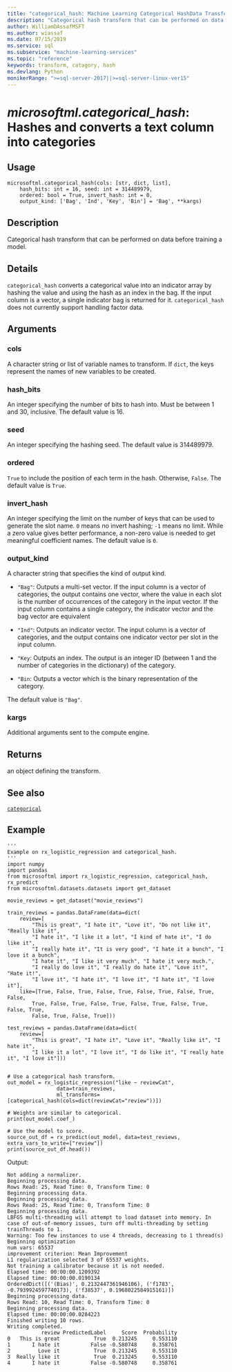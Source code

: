 ```yaml
---
title: "categorical_hash: Machine Learning Categorical HashData Transform"
description: "Categorical hash transform that can be performed on data before training a model."
author: WilliamDAssafMSFT
ms.author: wiassaf
ms.date: 07/15/2019
ms.service: sql
ms.subservice: "machine-learning-services"
ms.topic: "reference"
keywords: transform, catagory, hash
ms.devlang: Python
monikerRange: ">=sql-server-2017||>=sql-server-linux-ver15"
---
```

# *microsoftml.categorical_hash*: Hashes and converts a text column into categories





## Usage



```
microsoftml.categorical_hash(cols: [str, dict, list],
    hash_bits: int = 16, seed: int = 314489979,
    ordered: bool = True, invert_hash: int = 0,
    output_kind: ['Bag', 'Ind', 'Key', 'Bin'] = 'Bag', **kargs)
```





## Description

Categorical hash transform that can be performed on data before
training a model.


## Details

`categorical_hash` converts a categorical value into an indicator
array by hashing the value and using the hash as an index in the bag. If
the input column is a vector, a single indicator bag is returned for it.
`categorical_hash` does not currently support handling factor data.


## Arguments


### cols

A character string or list of variable names to transform. If
`dict`, the keys represent the names of new variables to be created.


### hash_bits

An integer specifying the number of bits to hash into.
Must be between 1 and 30, inclusive. The default value is 16.


### seed

An integer specifying the hashing seed. The default value is
314489979.


### ordered

`True` to include the position of each term in the
hash. Otherwise, `False`. The default value is `True`.


### invert_hash

An integer specifying the limit on the number of keys
that can be used to generate the slot name. `0` means no invert
hashing; `-1` means no limit. While a zero value gives better
performance, a non-zero value is needed to get meaningful coefficient names.
The default value is `0`.


### output_kind

A character string that specifies the kind
of output kind.

* `"Bag"`: Outputs a multi-set vector. If the input column is a vector of categories, the output contains one vector, where the value in each slot is the number of occurrences of the category in the input vector. If the input column contains a single category, the indicator vector and the bag vector are equivalent 

* `"Ind"`: Outputs an indicator vector. The input column is a vector of categories, and the output contains one indicator vector per slot in the input column. 

* `"Key`: Outputs an index. The output is an integer ID (between 1 and the number of categories in the dictionary) of the category. 

* `"Bin`: Outputs a vector which is the binary representation of the category. 

The default value is `"Bag"`.


### kargs

Additional arguments sent to the compute engine.


## Returns

an object defining the transform.


## See also

[`categorical`](categorical.md)


## Example



```
'''
Example on rx_logistic_regression and categorical_hash.
'''
import numpy
import pandas
from microsoftml import rx_logistic_regression, categorical_hash, rx_predict
from microsoftml.datasets.datasets import get_dataset

movie_reviews = get_dataset("movie_reviews")

train_reviews = pandas.DataFrame(data=dict(
    review=[
        "This is great", "I hate it", "Love it", "Do not like it", "Really like it",
        "I hate it", "I like it a lot", "I kind of hate it", "I do like it",
        "I really hate it", "It is very good", "I hate it a bunch", "I love it a bunch",
        "I hate it", "I like it very much", "I hate it very much.",
        "I really do love it", "I really do hate it", "Love it!", "Hate it!",
        "I love it", "I hate it", "I love it", "I hate it", "I love it"],
    like=[True, False, True, False, True, False, True, False, True, False,
        True, False, True, False, True, False, True, False, True, False, True,
        False, True, False, True]))
        
test_reviews = pandas.DataFrame(data=dict(
    review=[
        "This is great", "I hate it", "Love it", "Really like it", "I hate it",
        "I like it a lot", "I love it", "I do like it", "I really hate it", "I love it"]))


# Use a categorical hash transform.
out_model = rx_logistic_regression("like ~ reviewCat",
                data=train_reviews,
                ml_transforms=[categorical_hash(cols=dict(reviewCat="review"))])
                
# Weights are similar to categorical.
print(out_model.coef_)

# Use the model to score.
source_out_df = rx_predict(out_model, data=test_reviews, extra_vars_to_write=["review"])
print(source_out_df.head())
```


Output:



```
Not adding a normalizer.
Beginning processing data.
Rows Read: 25, Read Time: 0, Transform Time: 0
Beginning processing data.
Beginning processing data.
Rows Read: 25, Read Time: 0, Transform Time: 0
Beginning processing data.
LBFGS multi-threading will attempt to load dataset into memory. In case of out-of-memory issues, turn off multi-threading by setting trainThreads to 1.
Warning: Too few instances to use 4 threads, decreasing to 1 thread(s)
Beginning optimization
num vars: 65537
improvement criterion: Mean Improvement
L1 regularization selected 3 of 65537 weights.
Not training a calibrator because it is not needed.
Elapsed time: 00:00:00.1209392
Elapsed time: 00:00:00.0190134
OrderedDict([('(Bias)', 0.2132447361946106), ('f1783', -0.7939924597740173), ('f38537', 0.1968022584915161)])
Beginning processing data.
Rows Read: 10, Read Time: 0, Transform Time: 0
Beginning processing data.
Elapsed time: 00:00:00.0284223
Finished writing 10 rows.
Writing completed.
           review PredictedLabel     Score  Probability
0   This is great           True  0.213245     0.553110
1       I hate it          False -0.580748     0.358761
2         Love it           True  0.213245     0.553110
3  Really like it           True  0.213245     0.553110
4       I hate it          False -0.580748     0.358761
```

